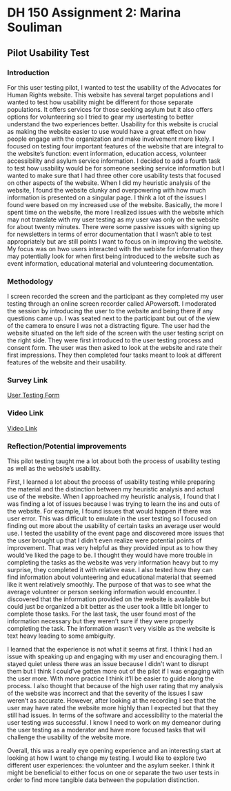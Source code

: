 # DH 150 Assignment 2: Marina Souliman
## Pilot Usability Test 

### Introduction

For this user testing pilot, I wanted to test the usability of the Advocates for Human Rights website. This website has several target populations and I wanted to test how usability might be different for those separate populations. It offers services for those seeking asylum but it also offers options for volunteering so I tried to gear my usertesting to better understand the two experiences better. Usability for this website is crucial as making the website easier to use would have a great effect on how people engage with the organization and make involvement more likely. I focused on testing four important features of the website that are integral to the website’s function: event information, education access, volunteer accessibility and asylum service information. I decided to add a fourth task to test how usability would be for someone seeking service information but I wanted to make sure that I had three other core usability tests that focused on other aspects of the website. When I did my heuristic analysis of the website, I found the website clunky and overpowering with how much information is presented on a singular page. I think a lot of the issues I found were based on my increased use of the website. Basically, the more I spent time on the website, the more I realized issues with the website which may not translate with my user testing as my user was only on the website for about twenty minutes. There were some passive issues with signing up for newsletters in terms of error documentation that I wasn’t able to test appropriately but are still points I want to focus on in improving the website. My focus was on hwo users interacted with the webiste for information they may potentially look for when first being introduced to the website such as event information, educational material and volunteering documentation. 

### Methodology
I screen recorded the screen and the participant as they completed my user testing through an online screen recorder called APowersoft. I moderated the session by introducing the user to the website and being there if any questions came up. I was seated next to the participant but out of the view of the camera to ensure I was not a distracting figure. The user had the website situated on the left side of the screen with the user testing script on the right side. They were first introduced to the user testing process and consent form. The user was then asked to look at the website and rate their first impressions. They then completed four tasks meant to look at different features of the website and their usability. 

### Survey Link 
[User Testing Form](https://forms.gle/kMG6zsxdBS773fwd7)

### Video Link 
[Video Link](https://drive.google.com/open?id=1NuRLNsUEGrJZFGpKx9dDe46rWwuAZwx2)
### Reflection/Potential improvements

This pilot testing taught me a lot about both the process of usability testing as well as the website’s usability. 

First, I learned a lot about the process of usability testing while preparing the material and the distinction between my heuristic analysis and actual use of the website. When I approached my heuristic analysis, I found that I was finding a lot of issues because I was trying to learn the ins and outs of the website. For example, I found issues that would happen if there was user error. This was difficult to emulate in the user testing so I focused on finding out more about the usability of certain tasks an average user would use. I tested the usability of the event page and discovered more issues that the user brought up that I didn’t even realize were potential points of improvement. That was very helpful as they provided input as to how they would’ve liked the page to be. I thought they would have more trouble in completing the tasks as the website was very information heavy but to my surprise, they completed it with relative ease. I also tested how they can find information about volunteering and educational material that seemed like it went relatively smoothly. The purpose of that was to see what the average volunteer or person seeking information would encounter. I discovered that the information provided on the website is available but could just be organized a bit better as the user took a little bit longer to complete those tasks. For the last task, the user found most of the information necessary but they weren’t sure if they were properly completing the task. The information wasn’t very visible as the website is text heavy leading to some ambiguity. 

I learned that the experience is not what it seems at first. I think I had an issue with speaking up and engaging with my user and encouraging them. I stayed quiet unless there was an issue because I didn’t want to disrupt them but I think I could’ve gotten more out of the pilot if I was engaging with the user more. With more practice I think it’ll be easier to guide along the process. I also thought that because of the high user rating that my analysis of the website was incorrect and that the severity of the issues I saw weren’t as accurate. However, after looking at the recording I see that the user may have rated the website more highly than I expected but that they still had issues. In terms of the software and accessibility to the material the user testing was successful. I know I need to work on my demeanor during the user testing as a moderator and have more focused tasks that will challenge the usability of the website more. 

Overall, this was a really eye opening experience and an interesting start at looking at how I want to change my testing. I would like to explore two different user experiences: the volunteer and the asylum seeker. I think it might be beneficial to either focus on one or separate the two user tests in order to find more tangible data between the population distinction. 

